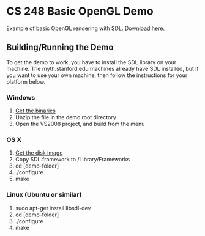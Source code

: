 CS 248 Basic OpenGL Demo
========================

Example of basic OpenGL rendering with SDL. [Download here.](https://github.com/mfichman/cs248-basic-opengl/zipball/master)

Building/Running the Demo
------------------------
To get the demo to work, you have to install the SDL library on your machine.  The myth.stanford.edu machines already have SDL installed, but if you want to use your own machine, then follow the instructions for your platform below.

### Windows

1. [Get the binaries](http://www.libsdl.org/release/SDL-1.2.14-win32.zip)
2. Unzip the file in the demo root directory
3. Open the VS2008 project, and build from the menu

### OS X

1. [Get the disk image](http://www.libsdl.org/release/SDL-1.2.14.dmg)
2. Copy SDL.framework to /Library/Frameworks
3. cd [demo-folder]
4. ./configure
5. make

### Linux (Ubuntu or similar)

1. sudo apt-get install libsdl-dev
2. cd [demo-folder]
3. ./configure
4. make

